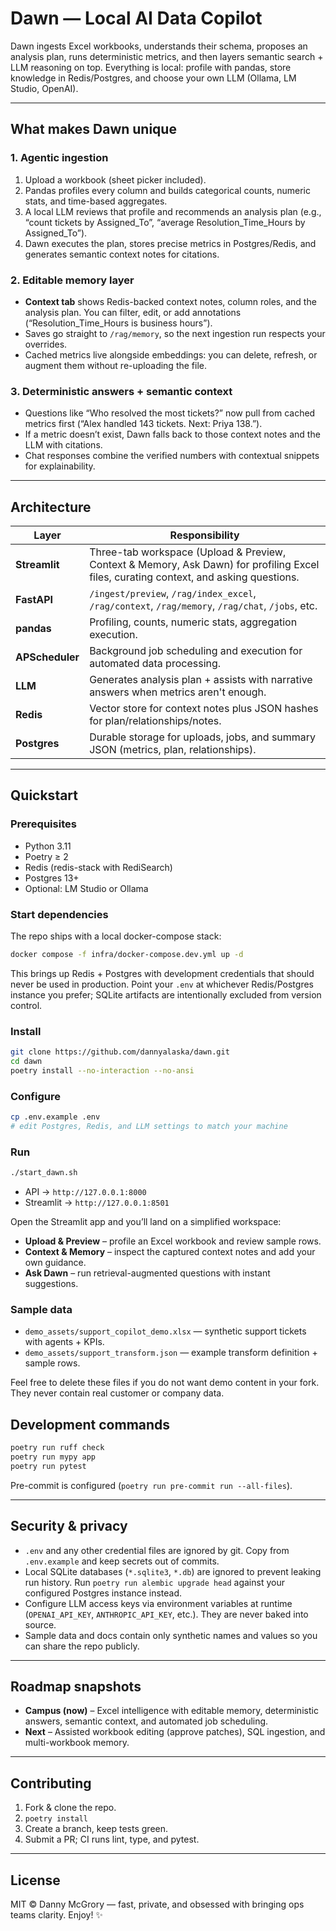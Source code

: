 # Dawn — Local AI Data Copilot

Dawn ingests Excel workbooks, understands their schema, proposes an analysis plan, runs deterministic metrics, and then layers semantic search + LLM reasoning on top. Everything is local: profile with pandas, store knowledge in Redis/Postgres, and choose your own LLM (Ollama, LM Studio, OpenAI).

---

## What makes Dawn unique

### 1. Agentic ingestion
1. Upload a workbook (sheet picker included).
2. Pandas profiles every column and builds categorical counts, numeric stats, and time-based aggregates.
3. A local LLM reviews that profile and recommends an analysis plan (e.g., “count tickets by Assigned_To”, “average Resolution_Time_Hours by Assigned_To”).
4. Dawn executes the plan, stores precise metrics in Postgres/Redis, and generates semantic context notes for citations.

### 2. Editable memory layer
- **Context tab** shows Redis-backed context notes, column roles, and the analysis plan. You can filter, edit, or add annotations (“Resolution_Time_Hours is business hours”).
- Saves go straight to `/rag/memory`, so the next ingestion run respects your overrides.
- Cached metrics live alongside embeddings: you can delete, refresh, or augment them without re-uploading the file.

### 3. Deterministic answers + semantic context
- Questions like “Who resolved the most tickets?” now pull from cached metrics first (“Alex handled 143 tickets. Next: Priya 138.”).
- If a metric doesn’t exist, Dawn falls back to those context notes and the LLM with citations.
- Chat responses combine the verified numbers with contextual snippets for explainability.

---

## Architecture

| Layer | Responsibility |
| --- | --- |
| **Streamlit** | Three-tab workspace (Upload & Preview, Context & Memory, Ask Dawn) for profiling Excel files, curating context, and asking questions. |
| **FastAPI** | `/ingest/preview`, `/rag/index_excel`, `/rag/context`, `/rag/memory`, `/rag/chat`, `/jobs`, etc. |
| **pandas** | Profiling, counts, numeric stats, aggregation execution. |
| **APScheduler** | Background job scheduling and execution for automated data processing. |
| **LLM** | Generates analysis plan + assists with narrative answers when metrics aren't enough. |
| **Redis** | Vector store for context notes plus JSON hashes for plan/relationships/notes. |
| **Postgres** | Durable storage for uploads, jobs, and summary JSON (metrics, plan, relationships). |

---

## Quickstart

### Prerequisites
- Python 3.11
- Poetry ≥ 2
- Redis (redis-stack with RediSearch)
- Postgres 13+
- Optional: LM Studio or Ollama

### Start dependencies
The repo ships with a local docker-compose stack:

```bash
docker compose -f infra/docker-compose.dev.yml up -d
```

This brings up Redis + Postgres with development credentials that should never be used in production. Point your `.env` at whichever Redis/Postgres instance you prefer; SQLite artifacts are intentionally excluded from version control.

### Install
```bash
git clone https://github.com/dannyalaska/dawn.git
cd dawn
poetry install --no-interaction --no-ansi
```

### Configure
```bash
cp .env.example .env
# edit Postgres, Redis, and LLM settings to match your machine
```

### Run
```bash
./start_dawn.sh
```
- API → `http://127.0.0.1:8000`
- Streamlit → `http://127.0.0.1:8501`

Open the Streamlit app and you’ll land on a simplified workspace:
- **Upload & Preview** – profile an Excel workbook and review sample rows.
- **Context & Memory** – inspect the captured context notes and add your own guidance.
- **Ask Dawn** – run retrieval-augmented questions with instant suggestions.

### Sample data
- `demo_assets/support_copilot_demo.xlsx` — synthetic support tickets with agents + KPIs.
- `demo_assets/support_transform.json` — example transform definition + sample rows.

Feel free to delete these files if you do not want demo content in your fork. They never contain real customer or company data.

## Development commands

```bash
poetry run ruff check
poetry run mypy app
poetry run pytest
```

Pre-commit is configured (`poetry run pre-commit run --all-files`).

---

## Security & privacy
- `.env` and any other credential files are ignored by git. Copy from `.env.example` and keep secrets out of commits.
- Local SQLite databases (`*.sqlite3`, `*.db`) are ignored to prevent leaking run history. Run `poetry run alembic upgrade head` against your configured Postgres instance instead.
- Configure LLM access keys via environment variables at runtime (`OPENAI_API_KEY`, `ANTHROPIC_API_KEY`, etc.). They are never baked into source.
- Sample data and docs contain only synthetic names and values so you can share the repo publicly.

---

## Roadmap snapshots
- **Campus (now)** – Excel intelligence with editable memory, deterministic answers, semantic context, and automated job scheduling.
- **Next** – Assisted workbook editing (approve patches), SQL ingestion, and multi-workbook memory.

---

## Contributing

1. Fork & clone the repo.
2. `poetry install`
3. Create a branch, keep tests green.
4. Submit a PR; CI runs lint, type, and pytest.

---

## License

MIT © Danny McGrory — fast, private, and obsessed with bringing ops teams clarity. Enjoy! ✨
